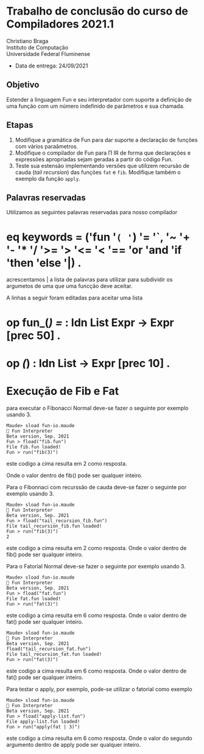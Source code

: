 # Trabalho de conclusão do curso de Compiladores 2021.1

Christiano Braga  
Instituto de Computação  
Universidade Federal Fluminense

- Data de entrega: 24/09/2021

## Objetivo

Estender a linguagem Fun e seu interpretador com suporte a definição
de uma função com um número indefinido de parâmetros e sua chamada.

## Etapas

1. Modifique a gramática de Fun para dar suporte a declaração de
   funções com vários paraâmetros.
2. Modifique o compilador de Fun para Π IR de forma que declarações e
   expressões apropriadas sejam geradas a partir do código Fun.
3. Teste sua estensão implementando versões que utilizem recursão de
   cauda (_tail recursion_) das funções ```fat``` e ```fib```. Modifique também o
   exemplo da função ```apply```.
   
## Palavras reservadas

Utilizamos as seguintes palavras reservadas para nosso compilador

# eq keywords = ('fun '`( '`) '= '`, '~ '+ '- '* '/ '>= '> '<= '< '== 'or 'and 'if 'then 'else '|) .

acrescentamos | a lista de palavras para utilizar para subdividir os argumetos de uma que uma funcção deve aceitar.

A linhas a seguir foram editadas para aceitar uma lista 

#     op fun_(_) =_ : Idn List Expr -> Expr [prec 50] .
#     op _(_) : Idn List -> Expr [prec 10] . 


# Execução de Fib e Fat

para executar o Fibonacci Normal deve-se fazer o seguinte por exemplo usando 3.

```
Maude> sload fun-io.maude
🎉 Fun Interpreter
Beta version, Sep. 2021
Fun > fload("fib.fun")
File fib.fun loaded!
Fun > run("fib(3)")

````
este codigo a cima resulta em 2 como resposta.

Onde o valor dentro de fib() pode ser qualquer inteiro.

Para o Fibonnaci com recurssão de cauda deve-se fazer o seguinte por exemplo usando 3. 

```
Maude> sload fun-io.maude
🎉 Fun Interpreter
Beta version, Sep. 2021
Fun > fload("tail_recursion_fib.fun")
File tail_recursion_fib.fun loaded!
Fun > run("fib(3)")
2
```

este codigo a cima resulta em 2 como resposta.
Onde o valor dentro de fib() pode ser qualquer inteiro.

Para o Fatorial Normal deve-se fazer o seguinte por exemplo usando 3.

```
Maude> sload fun-io.maude
🎉 Fun Interpreter
Beta version, Sep. 2021
Fun > fload("fat.fun")
File fat.fun loaded!
Fun > run("fat(3)")

````

este codigo a cima resulta em 6 como resposta.
Onde o valor dentro de fat() pode ser qualquer inteiro.


```
Maude> sload fun-io.maude
🎉 Fun Interpreter
Beta version, Sep. 2021
fload("tail_recursion_fat.fun")
File tail_recursion_fat.fun loaded!
Fun > run("fat(3)")

````

este codigo a cima resulta em 6 como resposta.
Onde o valor dentro de fat() pode ser qualquer inteiro.


Para testar o apply, por exemplo, pode-se utilizar o fatorial como exemplo 

```
Maude> sload fun-io.maude
🎉 Fun Interpreter
Beta version, Sep. 2021
Fun > fload("apply-list.fun")
File apply-list.fun loaded!
Fun > run("apply(fat | 3)")

````

este codigo a cima resulta em 6 como resposta.
Onde o valor do segundo argumento dentro de apply pode ser qualquer inteiro.



